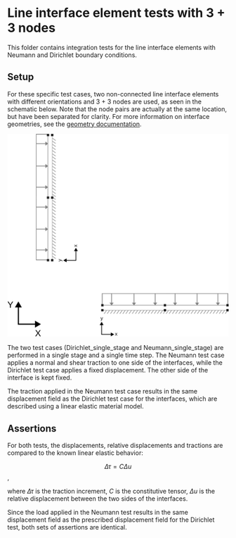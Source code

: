 # Line interface element tests with 3 + 3 nodes

This folder contains integration tests for the line interface elements with Neumann and Dirichlet boundary conditions. 

## Setup
For these specific test cases, two non-connected line interface elements with different orientations and 3 + 3 nodes are used, as seen in the schematic below. Note that the node pairs are actually at the same location, but have been separated for clarity. For more information on interface geometries, see the [geometry documentation](../../custom_geometries/README.md).

![Schematic](Schematic.svg)

The two test cases (Dirichlet_single_stage and Neumann_single_stage) are performed in a single stage and a single time step. The Neumann test case applies a normal and shear traction to one side of the interfaces, while the Dirichlet test case applies a fixed displacement. The other side of the interface is kept fixed.

The traction applied in the Neumann test case results in the same displacement field as the Dirichlet test case for the interfaces, which are described using a linear elastic material model.

## Assertions
For both tests, the displacements, relative displacements and tractions are compared to the known linear elastic behavior:

$$\Delta \tau = C \Delta u$$,

where $\Delta \tau$ is the traction increment, $C$ is the constitutive tensor, $\Delta u$ is the relative displacement between the two sides of the interfaces.

Since the load applied in the Neumann test results in the same displacement field as the prescribed displacement field for the Dirichlet test, both sets of assertions are identical.
